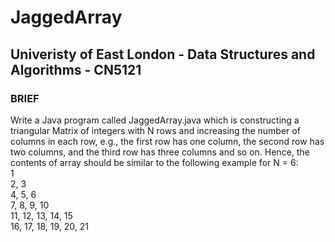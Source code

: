 <h1>JaggedArray</h1>

<h2>Univeristy of East London - Data Structures and Algorithms - CN5121</h2>

<h3>BRIEF</h3>
Write a Java program called JaggedArray.java which is constructing a triangular Matrix of integers with N rows and increasing the number of columns in each row, e.g., the first row has one column, the second row has two columns, and the third row has three columns and so on. Hence, the contents of array should be similar to the following example for N = 6:<br>
1<br>
2, 3<br>
4, 5, 6<br>
7, 8, 9, 10<br>
11, 12, 13, 14, 15<br>
16, 17, 18, 19, 20, 21<br>

